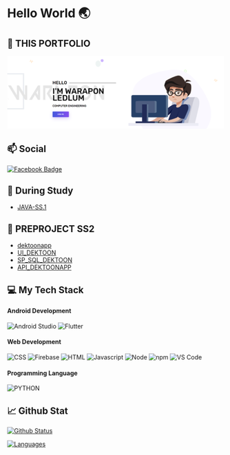 # Hello World 🌏
## 📖 THIS PORTFOLIO

![Banner](/image/image.png)

## 📫 Social
[![Facebook Badge](https://img.shields.io/badge/-Warapon-blue?style=flat&logo=Facebook&logoColor=white&link=https://www.facebook.com/mikkipastel/)](https://www.facebook.com/kennoi17/)

## 📃 During Study 
- [JAVA-SS.1](https://github.com/dekchaiken/JAVA-SS.1)


## 📃 PREPROJECT SS2
- [dektoonapp](https://github.com/dekchaiken/dektoonapp)
- [UI_DEKTOON](https://github.com/dekchaiken/UI_DEKTOON)
- [SP_SQL_DEKTOON](https://github.com/dekchaiken/SP_SQL_DEKTOON)
- [API_DEKTOONAPP](https://github.com/dekchaiken/API_DEKTOONAPP)


## 💻 My Tech Stack
#### Android Development
![Android Studio](https://img.shields.io/badge/Android_Studio-3DDC84?style=for-the-badge&logo=android-studio&logoColor=white)
![Flutter](https://img.shields.io/badge/Flutter-0095D5?&style=for-the-badge&logo=flutter&logoColor=white)

#### Web Development
![CSS](https://img.shields.io/badge/CSS3-1572B6?style=for-the-badge&logo=css3&logoColor=white)
![Firebase](https://img.shields.io/badge/firebase-ffca28?style=for-the-badge&logo=firebase&logoColor=black)
![HTML](https://img.shields.io/badge/HTML5-E34F26?style=for-the-badge&logo=html5&logoColor=white)
![Javascript](https://img.shields.io/badge/JavaScript-323330?style=for-the-badge&logo=javascript&logoColor=F7DF1E)
![Node](https://img.shields.io/badge/Node.js-339933?style=for-the-badge&logo=nodedotjs&logoColor=white)
![npm](https://img.shields.io/badge/npm-CB3837?style=for-the-badge&logo=npm&logoColor=white)
![VS Code](https://img.shields.io/badge/Visual_Studio_Code-0078D4?style=for-the-badge&logo=visual%20studio%20code&logoColor=white)

#### Programming Language
![PYTHON](https://img.shields.io/badge/PYTHON-ffcb00?style=for-the-badge&logo=python&logoColor=blue)


## 📈 Github Stat

[![Github Status](https://github-readme-stats.vercel.app/api?username=mikkipastel&count_private=true&theme=onedark&show_icons=true)](https://github.com/dekchaiken)

[![Languages](https://github-readme-stats.vercel.app/api/top-langs/?username=mikkipastel&layout=compact&langs_count=10&hide_border=true&custom_title=Languages&bg_color=f5f5f5)](https://github.com/dekchaiken)
